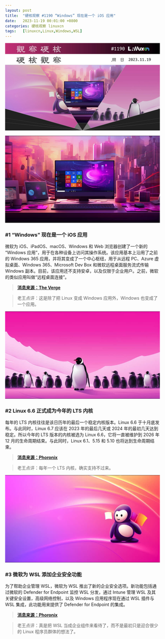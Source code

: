 ```yaml
---
layout: post
title:	"硬核观察 #1190 “Windows” 现在是一个 iOS 应用"
date:	2023-11-19 00:01:00 +0800 
categories:	硬核观察 linuxcn 
tags:	[linuxcn,Linux,Windows,WSL]
---
```



![](/Asserts/Images/album/202311/18/235439q5aa9y5y583rz41x.jpg)


![](/Asserts/Images/album/202311/18/235513pjv9ym17yfiffhii.png)


### #1 “Windows” 现在是一个 iOS 应用


微软为 iOS、iPadOS、macOS、Windows 和 Web 浏览器创建了一个新的 “Windows 应用”，用于在各种设备上访问其操作系统。该应用基本上沿用了之前的 Windows 365 应用，并将其变成了一个中心枢纽，用于从远程 PC、Azure 虚拟桌面、Windows 365、Microsoft Dev Box 和微软远程桌面服务流式传输 Windows 副本。目前，该应用还不支持安卓，以及仅限于企业用户。之前，微软的类似应用叫做“远程桌面连接”。



> 
> **[消息来源：The Verge](https://www.theverge.com/2023/11/16/23963568/microsoft-windows-app-ios-ipados-macos-web)**
> 
> 
> 



> 
> 老王点评：这是除了把 Linux 变成 Windows 应用外，Windows 也变成了一个应用。
> 
> 
> 


![](/Asserts/Images/album/202311/18/235539yiww4ifqqlqwrdwz.png)


### #2 Linux 6.6 正式成为今年的 LTS 内核


每年的 LTS 内核往往是该日历年的最后一个稳定内核版本。Linux 6.6 于十月底发布。与此同时，Linux 6.7 应该在 2023 年的最后几天或 2024 年的最初几天达到稳定。所以今年的 LTS 版本的内核被选为 Linux 6.6，它将一直被维护到 2026 年 12 月的生命周期结束。与此同时，Linux 6.1、5.15 和 5.10 也将达到生命周期结束。



> 
> **[消息来源：Phoronix](https://www.phoronix.com/news/Linux-6.6-Goes-LTS)**
> 
> 
> 



> 
> 老王点评：每年一个 LTS 内核，确实支持不过来。
> 
> 
> 


![](/Asserts/Images/album/202311/18/235553ku0lcmrlybujv0ex.png)


### #3 微软为 WSL 添加企业安全功能


为了帮助企业管理 WSL，微软为 WSL 推出了新的企业安全选项。新功能包括通过微软的 Defender for Endpoint 监控 WSL 分发，通过 Intune 管理 WSL 及其关键安全设置，高级网络控制，以及 Windows 应用程序现在通过 WSL 插件与 WSL 集成，此功能用来提供了 Defender for Endpoint 的集成。



> 
> **[消息来源：Phoronix](https://www.phoronix.com/news/Microsoft-Security-WSL)**
> 
> 
> 



> 
> 老王点评：真是把 WSL 当成企业组件来看待了，而不是最初只是迎合很少的 Linux 程序员群体的想法了。
> 
> 
>
